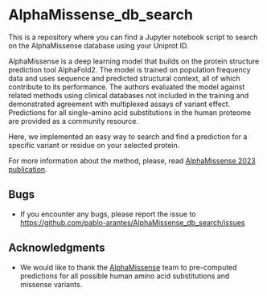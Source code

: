 # AlphaMissense_db_search

This is a repository where you can find a Jupyter notebook script to search on the AlphaMissense database using your Uniprot ID. 

AlphaMissense is a deep learning model that builds on the protein structure prediction tool AlphaFold2. The model is trained on population frequency data and uses sequence and predicted structural context, all of which contribute to its performance. The authors evaluated the model against related methods using clinical databases not included in the training and demonstrated agreement with multiplexed assays of variant effect. Predictions for all single–amino acid substitutions in the human proteome are provided as a community resource. 

Here, we implemented an easy way to search and find a prediction for a specific variant or residue on your selected protein.

For more information about the method, please, read [AlphaMissense 2023 publication](https://www.science.org/doi/10.1126/science.adg7492).
 
## Bugs
- If you encounter any bugs, please report the issue to https://github.com/pablo-arantes/AlphaMissense_db_search/issues

## Acknowledgments
- We would like to thank the [AlphaMissense](https://github.com/google-deepmind/alphamissense) team to pre-computed predictions for all possible human amino acid substitutions and missense variants.
